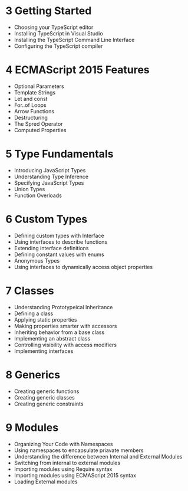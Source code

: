# 3 Getting Started
  - Choosing your TypeScript editor
  - Installing TypeScript in Visual Studio
  - Installing the TypeScript Command Line Interface
  - Configuring the TypeScript compiler

# 4 ECMAScript 2015 Features
  - Optional Parameters
  - Template Strings
  - Let and const
  - For..of Loops
  - Arrow Functions
  - Destructuring
  - The Spred Operator
  - Computed Properties

# 5 Type Fundamentals
  - Introducing JavaScript Types
  - Understanding Type Inference
  - Specifying JavaScript Types
  - Union Types
  - Function Overloads

# 6 Custom Types
  - Defining custom types with Interface
  - Using interfaces to describe functions
  - Extending interface definitions
  - Defining constant values with enums
  - Anonymous Types
  - Using interfaces to dynamically access object properties

# 7 Classes
  - Understanding Prototypeical Inheritance
  - Defining a class
  - Applying static properties
  - Making properties smarter with accessors
  - Inheriting behavior from a base class
  - Implementing an abstract class
  - Controlling visibility with access modifiers
  - Implementing interfaces

# 8 Generics
  - Creating generic functions
  - Creating generic classes
  - Creating generic constraints

# 9 Modules
  - Organizing Your Code with Namespaces
  - Using namespaces to encapsulate priavate members
  - Understanding the difference between Internal and External Modules
  - Switching from internal to external modules
  - Importing modules using Require syntax
  - Importing modules using ECMAScript 2015 syntax
  - Loading External modules

